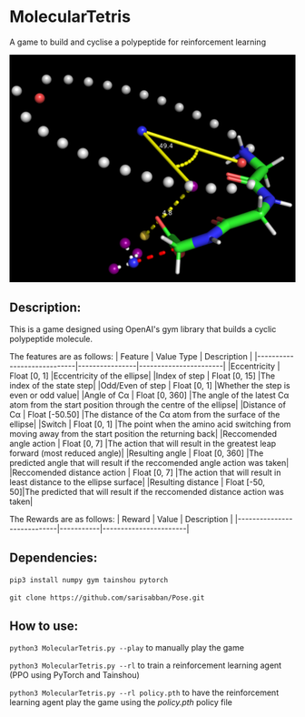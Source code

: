 # MolecularTetris
A game to build and cyclise a polypeptide for reinforcement learning 

![Alt Text](image.png)

## Description:
This is a game designed using OpenAI's gym library that builds a cyclic polypeptide molecule.

The features are as follows:
| Feature                    | Value Type     | Description           |
|----------------------------|----------------|-----------------------|
|Eccentricity                | Float [0, 1]   |Eccentricity of the ellipse|
|Index of step               | Float [0, 15]  |The index of the state step|
|Odd/Even of step            | Float [0, 1]   |Whether the step is even or odd value|
|Angle of Cα                 | Float [0, 360] |The angle of the latest Cα atom from the start position through the centre of the ellipse|
|Distance of Cα              | Float [-50.50] |The distance of the Cα atom from the surface of the ellipse|
|Switch                      | Float [0, 1]   |The point when the amino acid switching from moving away from the start position the returning back|
|Reccomended angle action    | Float [0, 7]   |The action that will result in the greatest leap forward (most reduced angle)|
|Resulting angle             | Float [0, 360] |The predicted angle that will result if the reccomended angle action was taken|
|Reccomended distance action | Float [0, 7]   |The action that will result in least distance to the ellipse surface|
|Resulting distance          | Float [-50, 50]|The predicted that will result if the reccomended distance action was taken|

The Rewards are as follows:
| Reward                     | Value     | Description           |
|----------------------------|-----------|-----------------------|



## Dependencies:
`pip3 install numpy gym tainshou pytorch`

`git clone https://github.com/sarisabban/Pose.git`

## How to use:
`python3 MolecularTetris.py --play` to manually play the game

`python3 MolecularTetris.py --rl` to train a reinforcement learning agent (PPO using PyTorch and Tainshou)

`python3 MolecularTetris.py --rl policy.pth` to have the reinforcement learning agent play the game using the *policy.pth* policy file
